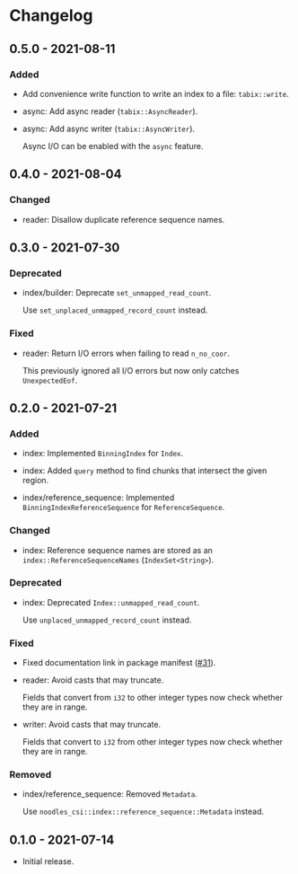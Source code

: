 # Changelog

## 0.5.0 - 2021-08-11

### Added

  * Add convenience write function to write an index to a file: `tabix::write`.

  * async: Add async reader (`tabix::AsyncReader`).

  * async: Add async writer (`tabix::AsyncWriter`).

    Async I/O can be enabled with the `async` feature.

## 0.4.0 - 2021-08-04

### Changed

  * reader: Disallow duplicate reference sequence names.

## 0.3.0 - 2021-07-30

### Deprecated

  * index/builder: Deprecate `set_unmapped_read_count`.

    Use `set_unplaced_unmapped_record_count` instead.

### Fixed

  * reader: Return I/O errors when failing to read `n_no_coor`.

    This previously ignored all I/O errors but now only catches
    `UnexpectedEof`.

## 0.2.0 - 2021-07-21

### Added

  * index: Implemented `BinningIndex` for `Index`.

  * index: Added `query` method to find chunks that intersect the given region.

  * index/reference_sequence: Implemented `BinningIndexReferenceSequence` for
    `ReferenceSequence`.

### Changed

  * index: Reference sequence names are stored as an
    `index::ReferenceSequenceNames` (`IndexSet<String>`).

### Deprecated

  * index: Deprecated `Index::unmapped_read_count`.

    Use `unplaced_unmapped_record_count` instead.

### Fixed

  * Fixed documentation link in package manifest ([#31]).

  * reader: Avoid casts that may truncate.

    Fields that convert from `i32` to other integer types now check whether
    they are in range.

  * writer: Avoid casts that may truncate.

    Fields that convert to `i32` from other integer types now check whether
    they are in range.

[#31]: https://github.com/zaeleus/noodles/issues/31

### Removed

  * index/reference_sequence: Removed `Metadata`.

    Use `noodles_csi::index::reference_sequence::Metadata` instead.

## 0.1.0 - 2021-07-14

  * Initial release.

